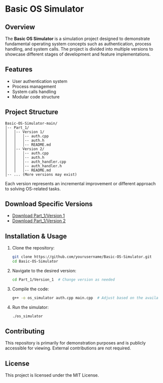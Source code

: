 # Basic OS Simulator

## Overview
The **Basic OS Simulator** is a simulation project designed to demonstrate fundamental operating system concepts such as authentication, process handling, and system calls. The project is divided into multiple versions to showcase different stages of development and feature implementations.

## Features
- User authentication system
- Process management
- System calls handling
- Modular code structure

## Project Structure
```
Basic-OS-Simulator-main/
│-- Part_1/
│   │-- Version 1/
│   │   │-- auth.cpp
│   │   │-- auth.h
│   │   │-- README.md
│   │-- Version 2/
│   │   │-- auth.cpp
│   │   │-- auth.h
│   │   │-- auth_handler.cpp
│   │   │-- auth_handler.h
│   │   │-- README.md
│-- ... (More versions may exist)
```
Each version represents an incremental improvement or different approach to solving OS-related tasks.

## Download Specific Versions
- [Download Part_1/Version 1](https://github.com/yourusername/Basic-OS-Simulator/tree/main/Part_1/Version%201)
- [Download Part_1/Version 2](https://github.com/yourusername/Basic-OS-Simulator/tree/main/Part_1/Version%202)

## Installation & Usage
1. Clone the repository:
   ```sh
   git clone https://github.com/yourusername/Basic-OS-Simulator.git
   cd Basic-OS-Simulator
   ```
2. Navigate to the desired version:
   ```sh
   cd Part_1/Version_1  # Change version as needed
   ```
3. Compile the code:
   ```sh
   g++ -o os_simulator auth.cpp main.cpp  # Adjust based on the available files
   ```
4. Run the simulator:
   ```sh
   ./os_simulator
   ```

## Contributing
This repository is primarily for demonstration purposes and is publicly accessible for viewing. External contributions are not required.

## License
This project is licensed under the MIT License.

